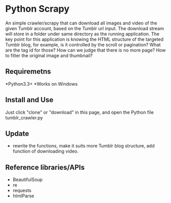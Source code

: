 # Python Scrapy

An simple crawler/scrapy that can download all images and video of the given Tumblr account, based on the Tumblr url input. The download stream will store in a folder under same directory as the running application. 
The key point for this application is knowing the HTML structure of the targeted Tumblr blog, for example, is it controlled by the scroll or pagination? What are the tag id for those? How can we judge that there is no more page? How to filter the original image and thumbnail?

## Requiremetns
*Python3.3+
*Works on Windows

## Install and Use
Just click "clone" or "download" in this page, and open the Python file tumblr_crawler.py

## Update
* rewrite the functions, make it suits more Tumblr blog structure, add function of downloading video.

## Reference libraries/APIs
* BeautifulSoup
* re
* requests
* htmlParse
